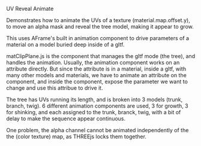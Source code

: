 UV Reveal Animate

Demonstrates how to animate the UVs of a texture (material.map.offset.y), to move an alpha mask
and reveal the tree model, making it appear to grow.

This uses AFrame's built in animation component to drive parameters of a material on a model
buried deep inside of a gltf.

matClipPlane.js is the component that manages the gltf mode (the tree), and handles the animation.
Usually, the animation component works on an attribute directly. But since the attribute is in a material,
inside a gltf, with many other models and materials, we have to animate an attribute on the component, and 
inside the component, expose the parameter we want to change and use this attribue to drive it.

The tree has UVs running its length, and is broken into 3 models (trunk, branch, twig).
6 different animation components are used, 3 for growth, 3 for shinking, and each assigned to the trunk, branck, twig, with a 
bit of delay to make the sequence appear continuous.

One problem, the alpha channel cannot be animated independently of the the (color texture) map, as THREEjs locks them together.
